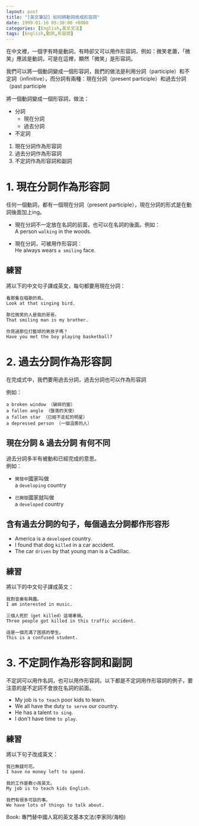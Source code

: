 ```yaml
---
layout: post
title: "[英文筆記] 如何將動詞改成形容詞"
date: 1999-01-16 05:30:00 +0800
categories: [English,英文文法]
tags: [English,動詞,形容詞]
---
```



在中文裡，一個字有時是動詞，有時卻又可以用作形容詞，例如：微笑老蕭，「微笑」應該是動詞，可是在這裡，顯然「微笑」是形容詞。

我們可以將一個動詞變成一個形容詞，我們的做法是利用分詞（participle）和不定詞（infinitive），而分詞有兩種：現在分詞（present participle）和過去分詞（past participle

將一個動詞變成一個形容詞，做法：
- 分詞
    - 現在分詞
    - 過去分詞
- 不定詞


1. 現在分詞作為形容詞
2. 過去分詞作為形容詞
3. 不定詞作為形容詞和副詞

# 1. 現在分詞作為形容詞

任何一個動詞，都有一個現在分詞（present participle），現在分詞的形式是在動詞後面加上ing。

- 現在分詞不一定放在名詞的前面，也可以在名詞的後面。例如：  
A person `walking` in the woods.

- 現在分詞，可被用作形容詞：    
He always wears `a smiling` face.

## 練習

將以下的中文句子譯成英文，每句都要用現在分詞：

```
看那隻在唱歌的鳥。
Look at that singing bird.

那位微笑的人是我的哥哥。
That smiling man is my brother.

你見過那位打籃球的男孩子嗎？
Have you met the boy playing basketball?
```

# 2. 過去分詞作為形容詞

在完成式中，我們要用過去分詞，過去分詞也可以作為形容詞

例如：

```
a broken window （破碎的窗）
a fallen angle （墮落的天使）
a fallen star （已經不走紅的明星）
a depressed person （一個沮喪的人）
```

## 現在分詞 & 過去分詞 有何不同

過去分詞多半有被動和已經完成的意思。        
例如：

- `開發中`國家叫做    
a `developing` country

- `已開發`國家就叫做    
a `developed` country

## 含有過去分詞的句子，每個過去分詞都作形容形

- America is a `developed` country.
- I found that dog `killed` in a car accident.
- The car `driven` by that young man is a Cadillac.

## 練習

將以下的中文句子譯成英文：

```
我對音樂有興趣。
I am interested in music.

三個人死於（get killed）這場車禍。
Three people got killed in this traffic accident.

這是一個充滿了困惑的學生。
This is a confused student.
```

# 3. 不定詞作為形容詞和副詞

不定詞可以用作名詞，也可以用作形容詞，以下都是不定詞用作形容詞的例子，要注意的是不定詞不會放在名詞的前面。

- My job is `to teach` poor kids to learn.
- We all have the duty `to serve` our country.
- He has a talent `to sing`.
- I don't have time `to play`.

## 練習

將以下句子改成英文：

```
我已無錢可花。
I have no money left to spend.

我的工作是教小孩英文。
My job is to teach kids English.

我們有很多可談的事。
We have lots of things to talk about.
```

Book: 專門替中國人寫的英文基本文法(李家同/海柏)      